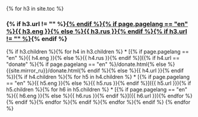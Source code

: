 {% for h3 in site.toc %}
<h3 id="{{ h3.id }}">{% if h3.url != "" %}<a href="{% if h3.id == 'conemu' %}{{page.docfolder}}/{% else %}{{ h3.url }}{% endif %}">{% endif %}{% if page.pagelang == "en" %}{{ h3.eng }}{% else %}{{ h3.rus }}{% endif %}{% if h3.url != "" %}</a>{% endif %}</h3>{% if h3.children %}{% for h4 in h3.children %}
  * [{% if page.pagelang == "en" %}{{ h4.eng }}{% else %}{{ h4.rus }}{% endif %}]({% if h4.url == "donate" %}{% if page.pagelang == "en" %}/donate.html{% else %}{{site.mirror_ru}}/donate.html{% endif %}{% else %}{{ h4.url }}{% endif %}){% if h4.children %}{% for h5 in h4.children %}
    * [{% if page.pagelang == "en" %}{{ h5.eng }}{% else %}{{ h5.rus }}{% endif %}]({{ h5.url }}){% if h5.children %}{% for h6 in h5.children %}
      * [{% if page.pagelang == "en" %}{{ h6.eng }}{% else %}{{ h6.rus }}{% endif %}]({{ h6.url }}){% endfor %}{% endif %}{% endfor %}{% endif %}{% endfor %}{% endif %}
{% endfor %}
